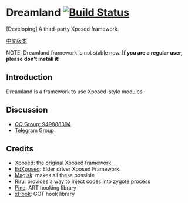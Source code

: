 # Dreamland [![Build Status](https://dev.azure.com/ssz33334930121/ssz3333493/_apis/build/status/canyie.Dreamland?branchName=master)](https://dev.azure.com/ssz33334930121/ssz3333493/_build/latest?definitionId=1&branchName=master)

[Developing] A third-party Xposed framework.

[中文版本](README_CN.md)

NOTE: Dreamland framework is not stable now. **If you are a regular user, please don't install it!**

## Introduction
Dreamland is a framework to use Xposed-style modules.

## Discussion
- [QQ Group: 949888394](https://shang.qq.com/wpa/qunwpa?idkey=25549719b948d2aaeb9e579955e39d71768111844b370fcb824d43b9b20e1c04)
- [Telegram Group](https://t.me/DreamlandFramework)

## Credits
- [Xposed](https://github.com/rovo89/Xposed): the original Xposed framework
- [EdXposed](https://github.com/ElderDrivers/EdXposed): Elder driver Xposed Framework.
- [Magisk](https://github.com/topjohnwu/Magisk): makes all these possible
- [Riru](https://github.com/RikkaApps/Riru): provides a way to inject codes into zygote process
- [Pine](https://github.com/canyie/pine): ART hooking library 
- [xHook](https://github.com/iqiyi/xHook): GOT hook library

